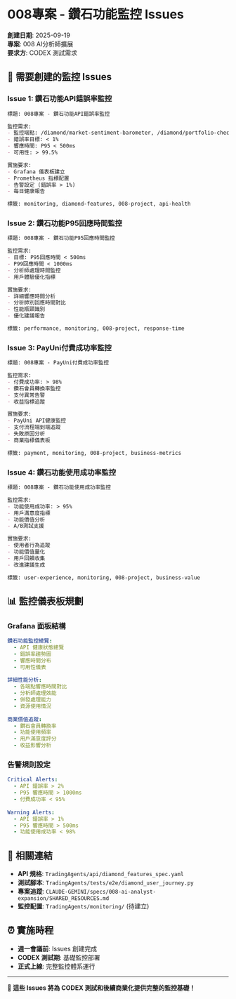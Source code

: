 # 008專案 - 鑽石功能監控 Issues

**創建日期**: 2025-09-19  
**專案**: 008 AI分析師擴展  
**要求方**: CODEX 測試需求

## 🎯 **需要創建的監控 Issues**

### **Issue 1: 鑽石功能API錯誤率監控**
```markdown
標題: 008專案 - 鑽石功能API錯誤率監控

監控需求:
- 監控端點: /diamond/market-sentiment-barometer, /diamond/portfolio-checkup, /diamond/macro-risk-radar
- 錯誤率目標: < 1%
- 響應時間: P95 < 500ms
- 可用性: > 99.5%

實施要求:
- Grafana 儀表板建立
- Prometheus 指標配置
- 告警設定 (錯誤率 > 1%)
- 每日健康報告

標籤: monitoring, diamond-features, 008-project, api-health
```

### **Issue 2: 鑽石功能P95回應時間監控**
```markdown
標題: 008專案 - 鑽石功能P95回應時間監控

監控需求:
- 目標: P95回應時間 < 500ms
- P99回應時間 < 1000ms
- 分析師處理時間監控
- 用戶體驗優化指標

實施要求:
- 詳細響應時間分析
- 分析師別回應時間對比
- 性能瓶頸識別
- 優化建議報告

標籤: performance, monitoring, 008-project, response-time
```

### **Issue 3: PayUni付費成功率監控**
```markdown
標題: 008專案 - PayUni付費成功率監控

監控需求:
- 付費成功率: > 98%
- 鑽石會員轉換率監控
- 支付異常告警
- 收益指標追蹤

實施要求:
- PayUni API健康監控
- 支付流程端到端追蹤
- 失敗原因分析
- 商業指標儀表板

標籤: payment, monitoring, 008-project, business-metrics
```

### **Issue 4: 鑽石功能使用成功率監控**
```markdown
標題: 008專案 - 鑽石功能使用成功率監控

監控需求:
- 功能使用成功率: > 95%
- 用戶滿意度指標
- 功能價值分析
- A/B測試支援

實施要求:
- 使用者行為追蹤
- 功能價值量化
- 用戶回饋收集
- 改進建議生成

標籤: user-experience, monitoring, 008-project, business-value
```

## 📊 **監控儀表板規劃**

### **Grafana 面板結構**
```yaml
鑽石功能監控總覽:
  - API 健康狀態總覽
  - 錯誤率趨勢圖
  - 響應時間分布
  - 可用性儀表
  
詳細性能分析:
  - 各端點響應時間對比
  - 分析師處理效能
  - 併發處理能力
  - 資源使用情況
  
商業價值追蹤:
  - 鑽石會員轉換率
  - 功能使用頻率
  - 用戶滿意度評分
  - 收益影響分析
```

### **告警規則設定**
```yaml
Critical Alerts:
  - API 錯誤率 > 2%
  - P95 響應時間 > 1000ms
  - 付費成功率 < 95%
  
Warning Alerts:
  - API 錯誤率 > 1%
  - P95 響應時間 > 500ms
  - 功能使用成功率 < 98%
```

## 🔗 **相關連結**

- **API 規格**: `TradingAgents/api/diamond_features_spec.yaml`
- **測試腳本**: `TradingAgents/tests/e2e/diamond_user_journey.py`
- **專案追蹤**: `CLAUDE-GEMINI/specs/008-ai-analyst-expansion/SHARED_RESOURCES.md`
- **監控配置**: `TradingAgents/monitoring/` (待建立)

## ⏰ **實施時程**

- **週一會議前**: Issues 創建完成
- **CODEX 測試期**: 基礎監控部署
- **正式上線**: 完整監控體系運行

---

**🎯 這些 Issues 將為 CODEX 測試和後續商業化提供完整的監控基礎！**